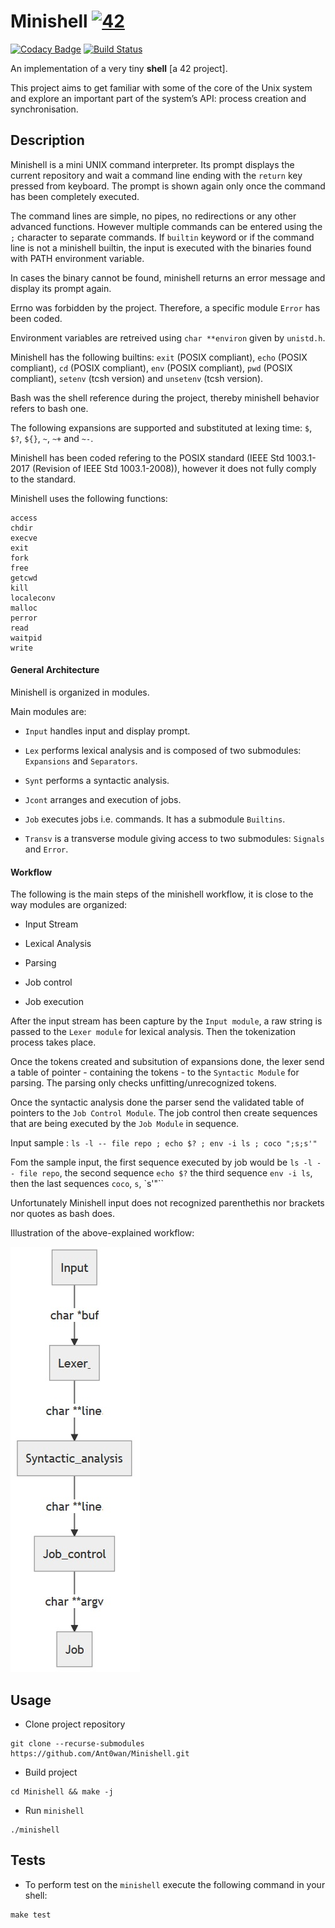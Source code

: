 # Minishell [![42](https://i.imgur.com/9NXfcit.jpg)](i.imgur.com/9NXfcit.jpg)
[![Codacy Badge](https://api.codacy.com/project/badge/Grade/6e4492a2c41645b7bf9cafd58e635ce6)](https://www.codacy.com/manual/Ant0wan/Minishell?utm_source=github.com&amp;utm_medium=referral&amp;utm_content=Ant0wan/Minishell&amp;utm_campaign=Badge_Grade)
[![Build Status](https://travis-ci.com/Ant0wan/Minishell.svg?branch=master)](https://travis-ci.com/Ant0wan/Minishell)

An implementation of a very tiny **shell** [a 42 project].

This project aims to get familiar with some of the core of the Unix system and explore an important part of the system’s API: process creation and synchronisation.

## Description

Minishell is a mini UNIX command interpreter. Its prompt displays the current repository and wait a command line ending with the `return` key pressed from keyboard. The prompt is shown again only once the command has been completely executed.

The command lines are simple, no pipes, no redirections or any other advanced functions. However multiple commands can be entered using the `;` character to separate commands. If `builtin` keyword or if the command line is not a minishell builtin, the input is executed with the binaries found with PATH environment variable.

In cases the binary cannot be found, minishell returns an error message and display its prompt again.

Errno was forbidden by the project. Therefore, a specific module `Error` has been coded.

Environment variables are retreived using `char **environ` given by `unistd.h`.

Minishell has the following builtins: `exit` (POSIX compliant), `echo` (POSIX compliant), `cd` (POSIX compliant), `env` (POSIX compliant), `pwd` (POSIX compliant), `setenv` (tcsh version) and `unsetenv` (tcsh version).
    
Bash was the shell reference during the project, thereby minishell behavior refers to bash one.

The following expansions are supported and substituted at lexing time: `$`, `$?`, `${}`, `~`, `~+` and `~-`.

Minishell has been coded refering to the POSIX standard (IEEE Std 1003.1-2017 (Revision of IEEE Std 1003.1-2008)), however it does not fully comply to the standard.

Minishell uses the following functions:
```shell=
access
chdir
execve
exit
fork
free
getcwd
kill
localeconv
malloc
perror
read
waitpid
write
```

#### General Architecture

Minishell is organized in modules.

Main modules are:

- `Input` handles input and display prompt.

- `Lex` performs lexical analysis and is composed of two submodules: `Expansions` and `Separators`.

- `Synt` performs a syntactic analysis.

- `Jcont` arranges and execution of jobs.

- `Job` executes jobs i.e. commands. It has a submodule `Builtins`.

- `Transv` is a transverse module giving access to two submodules: `Signals` and `Error`.

#### Workflow

The following is the main steps of the minishell workflow, it is close to the way modules are organized:

- Input Stream

- Lexical Analysis

- Parsing

- Job control

- Job execution

After the input stream has been capture by the `Input module`, a raw string is passed to the `Lexer module` for lexical analysis. Then the tokenization process takes place.

Once the tokens created and subsitution of expansions done, the lexer send a table of pointer - containing the tokens - to the `Syntactic Module` for parsing. The parsing only checks unfitting/unrecognized tokens.

Once the syntactic analysis done the parser send the validated table of pointers to the `Job Control Module`. The job control then create sequences that are being executed by the `Job Module` in sequence.

Input sample : `ls -l -- file repo ; echo $? ; env -i ls ; coco ";s;s'"`

Fom the sample input, the first sequence executed by job would be `ls -l -- file repo`, the second sequence `echo $?` the third sequence `env -i ls`, then the last sequences `coco`, `s`, `s'"``

Unfortunately Minishell input does not recognized parenthethis nor brackets nor quotes as bash does.

Illustration of the above-explained workflow:

![Modules Flowchart](./tools/flowcharts/modules_flowchart.jpg)

## Usage

- Clone project repository

```shell=
git clone --recurse-submodules https://github.com/Ant0wan/Minishell.git
```

- Build project

```shell=
cd Minishell && make -j
```

- Run `minishell`

```shell=
./minishell
```

## Tests

- To perform test on the `minishell` execute the following command in your shell:

```shell=
make test
```
